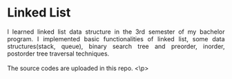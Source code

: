# Linked List

<p align="justify">
I learned linked list data structure in the 3rd semester of my bachelor program. I implemented basic functionalities of linked list, some data structures(stack, queue), binary search tree and preorder, inorder, postorder tree traversal techniques.
<br><br>
The source codes are uploaded in this repo.
<\p>
